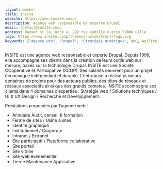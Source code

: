 ```yaml
---
layout: member
title: Insite
website: https://www.insite.coop/
description: Agence web responsable et experte Drupal
email: contact@insite.coop
address: Bazaar St So, Dock 4, 292 rue Camille Guérin 59800 Lille 
logo: https://www.insite.coop/themes/custom/front/logo.svg
keywords: ["Agence web", "Drupal", "Stratégie numérique", AMO, Agilité, SEO, RGPD, "Solutions digitales", "Site internet", Intranet, Extranet, "Fermes/Usines à sites", TMA, "UI-UX Design", "Identité graphique", Ergonomie, Accessibilité, "R&D"]
---
```

INSITE est une agence web responsable et experte Drupal.
Depuis 1996, elle accompagne ses clients dans la création de leurs outils web sur mesure, basés sur la technologie Drupal.
INSITE est une Société COopérative et Participative (SCOP). Ses salariés oeuvrent pour un projet économique indépendant et durable.
L’entreprise a réalisé plusieurs centaines de projets pour des acteurs publics, des têtes de réseaux et réseaux associatifs ainsi que des grands comptes.
INSITE accompagne ses clients dans 4 domaines d’expertise : Stratégie web / Solutions techniques / UI & UX Design / Recherche et Développement.

Prestations proposées par l’agence web :
- Annuaire    Audit, conseil & formation
- Ferme de sites / Usine à sites
- Identité graphique
- Institutionnel / Corporate
- Intranet / Extranet
- Site participatif / Plateforme collaborative
- Site portail
- Site vitrine
- Site web événementiel
- Tierce Maintenance Applicative
